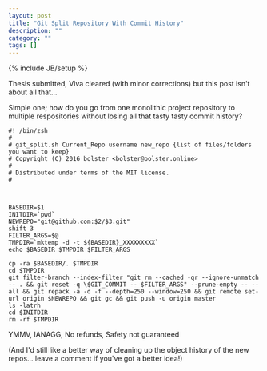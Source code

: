 ```yaml
---
layout: post
title: "Git Split Repository With Commit History"
description: ""
category: ""
tags: []
---
```

{% include JB/setup %}

Thesis submitted, Viva cleared (with minor corrections) but this post isn't about all that...

Simple one; how do you go from one monolithic project repository to multiple respositories without losing all that tasty tasty commit history?

```shell
#! /bin/zsh
#
# git_split.sh Current_Repo username new_repo {list of files/folders you want to keep}
# Copyright (C) 2016 bolster <bolster@bolster.online>
#
# Distributed under terms of the MIT license.
#



BASEDIR=$1
INITDIR=`pwd`
NEWREPO="git@github.com:$2/$3.git"
shift 3
FILTER_ARGS=$@
TMPDIR=`mktemp -d -t ${BASEDIR}_XXXXXXXXX`
echo $BASEDIR $TMPDIR $FILTER_ARGS

cp -ra $BASEDIR/. $TMPDIR
cd $TMPDIR
git filter-branch --index-filter "git rm --cached -qr --ignore-unmatch -- . && git reset -q \$GIT_COMMIT -- $FILTER_ARGS" --prune-empty -- --all && git repack -a -d -f --depth=250 --window=250 && git remote set-url origin $NEWREPO && git gc && git push -u origin master
ls -latrh
cd $INITDIR
rm -rf $TMPDIR
```

YMMV, IANAGG, No refunds, Safety not guaranteed

(And I'd still like a better way of cleaning up the object history of the new repos... leave a comment if you've got a better idea!)
